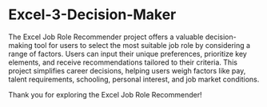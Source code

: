 # Excel-3-Decision-Maker
 
The Excel Job Role Recommender project offers a valuable decision-making tool for users to select the most suitable job role by considering a range of factors. Users can input their unique preferences, prioritize key elements, and receive recommendations tailored to their criteria. This project simplifies career decisions, helping users weigh factors like pay, talent requirements, schooling, personal interest, and job market conditions.

Thank you for exploring the Excel Job Role Recommender!

 
